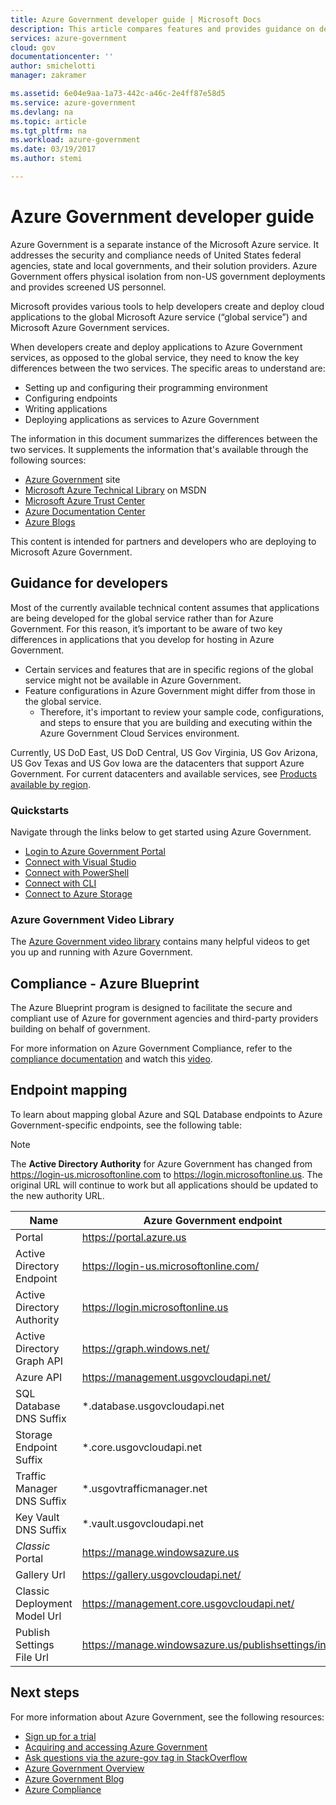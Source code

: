 ```yaml
---
title: Azure Government developer guide | Microsoft Docs
description: This article compares features and provides guidance on developing applications for Azure Government.
services: azure-government
cloud: gov
documentationcenter: ''
author: smichelotti 
manager: zakramer

ms.assetid: 6e04e9aa-1a73-442c-a46c-2e4ff87e58d5
ms.service: azure-government
ms.devlang: na
ms.topic: article
ms.tgt_pltfrm: na
ms.workload: azure-government
ms.date: 03/19/2017
ms.author: stemi

---
```


# Azure Government developer guide
Azure Government is a separate instance of the Microsoft Azure service. It addresses the security and compliance needs of United States federal agencies, state and local governments, and their solution providers. Azure Government offers physical isolation from non-US government deployments and provides screened US personnel.

Microsoft provides various tools to help developers create and deploy cloud applications to the global Microsoft Azure service (“global service”) and Microsoft Azure Government services.

When developers create and deploy applications to Azure Government services, as opposed to the global service, they need to know the key differences between the two services. 
The specific areas to understand are: 

* Setting up and configuring their programming environment
* Configuring endpoints
* Writing applications
* Deploying applications as services to Azure Government

The information in this document summarizes the differences between the two services. 
It supplements the information that's available through the following sources:

* [Azure Government](http://www.azure.com/gov "Azure Government") site 
* [Microsoft Azure Technical Library](http://msdn.microsoft.com/cloud-app-development-msdn "MSDN") on MSDN
* [Microsoft Azure Trust Center](https://azure.microsoft.com/support/trust-center/ "Microsoft Azure Trust Center")
* [Azure Documentation Center](https://azure.microsoft.com/documentation/)
* [Azure Blogs](https://azure.microsoft.com/blog/ "Azure Blogs")

This content is intended for partners and developers who are deploying to Microsoft Azure Government.

## Guidance for developers
Most of the currently available technical content assumes that applications are being developed for the global service rather than for Azure Government. For this reason, it’s important to be aware of two key differences in applications that you develop for hosting in Azure Government.

* Certain services and features that are in specific regions of the global service might not be available in Azure Government.
* Feature configurations in Azure Government might differ from those in the global service. 
    -   Therefore, it's important to review your sample code, configurations, and steps to ensure that you are building and executing within the Azure Government Cloud Services environment.

Currently, US DoD East, US DoD Central, US Gov Virginia, US Gov Arizona, US Gov Texas and US Gov Iowa are the datacenters that support Azure Government. For current datacenters and available services, see [Products available by region](https://azure.microsoft.com/regions/services).

### Quickstarts
Navigate through the links below to get started using Azure Government.

* [Login to Azure Government Portal](https://docs.microsoft.com/azure/azure-government/documentation-government-get-started-connect-with-portal)
* [Connect with Visual Studio](https://docs.microsoft.com/azure/azure-government/documentation-government-get-started-connect-with-vs)
* [Connect with PowerShell](https://docs.microsoft.com/azure/azure-government/documentation-government-get-started-connect-with-ps)
* [Connect with CLI](https://docs.microsoft.com/azure/azure-government/documentation-government-get-started-connect-with-cli)
* [Connect to Azure Storage](documentation-government-get-started-connect-to-storage.md)

### Azure Government Video Library 
The [Azure Government video library](https://channel9.msdn.com/blogs/Azure-Government) contains many helpful videos to get you up and running with Azure Government. 

## Compliance - Azure Blueprint

The Azure Blueprint program is designed to facilitate the secure and compliant use of Azure for government agencies and third-party providers building on behalf of government. 

For more information on Azure Government Compliance, refer to the [compliance documentation](https://docs.microsoft.com/azure/azure-government/documentation-government-plan-compliance) and watch this [video](https://channel9.msdn.com/blogs/Azure-Government/Compliance-on-Azure-Government). 

## Endpoint mapping

To learn about mapping global Azure and SQL Database endpoints to Azure Government-specific endpoints, see the following table:

> [!NOTE]
> The **Active Directory Authority** for Azure Government has changed from https://login-us.microsoftonline.com to https://login.microsoftonline.us.  The original URL will continue to work but all applications should be updated to the new authority URL.

| Name | Azure Government endpoint |
| --- | --- |
| Portal | https://portal.azure.us |
| Active Directory Endpoint  | https://login-us.microsoftonline.com/ |
| Active Directory Authority  | https://login.microsoftonline.us |
| Active Directory Graph API | https://graph.windows.net/ |
| Azure API | https://management.usgovcloudapi.net/ | 
| SQL Database DNS Suffix | *.database.usgovcloudapi.net |
| Storage Endpoint Suffix | *.core.usgovcloudapi.net |
| Traffic Manager DNS Suffix | *.usgovtrafficmanager.net |
| Key Vault DNS Suffix | *.vault.usgovcloudapi.net |
| *Classic* Portal | https://manage.windowsazure.us |
| Gallery Url | https://gallery.usgovcloudapi.net/ |
| Classic Deployment Model Url | https://management.core.usgovcloudapi.net/ |
| Publish Settings File Url | https://manage.windowsazure.us/publishsettings/index |

## Next steps
For more information about Azure Government, see the following resources:

* [Sign up for a trial](https://azuregov.microsoft.com/trial/azuregovtrial)
* [Acquiring and accessing Azure Government](http://azure.com/gov)
* [Ask questions via the azure-gov tag in StackOverflow](https://stackoverflow.com/tags/azure-gov)
* [Azure Government Overview](documentation-government-welcome.md)
* [Azure Government Blog](http://blogs.msdn.microsoft.com/azuregov/)
* [Azure Compliance](https://www.microsoft.com/trustcenter/compliance/complianceofferings)
